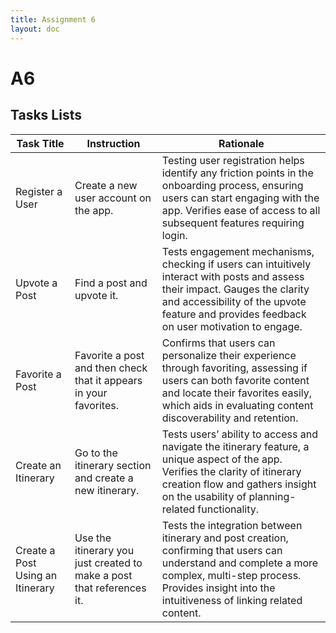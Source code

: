 ```yaml
---
title: Assignment 6
layout: doc
---
```

# A6


## Tasks Lists


| **Task Title**         | **Instruction**                                                                                          | **Rationale**                                                                                                                                                                                                                  |
|------------------------|----------------------------------------------------------------------------------------------------------|--------------------------------------------------------------------------------------------------------------------------------------------------------------------------------------------------------------------------------|
| Register a User        | Create a new user account on the app.                                                                    | Testing user registration helps identify any friction points in the onboarding process, ensuring users can start engaging with the app. Verifies ease of access to all subsequent features requiring login.                   |
| Upvote a Post          | Find a post and upvote it.                                                                               | Tests engagement mechanisms, checking if users can intuitively interact with posts and assess their impact. Gauges the clarity and accessibility of the upvote feature and provides feedback on user motivation to engage.    |
| Favorite a Post        | Favorite a post and then check that it appears in your favorites.                                        | Confirms that users can personalize their experience through favoriting, assessing if users can both favorite content and locate their favorites easily, which aids in evaluating content discoverability and retention.       |
| Create an Itinerary    | Go to the itinerary section and create a new itinerary.                                                  | Tests users’ ability to access and navigate the itinerary feature, a unique aspect of the app. Verifies the clarity of itinerary creation flow and gathers insight on the usability of planning-related functionality.         |
| Create a Post Using an Itinerary | Use the itinerary you just created to make a post that references it.                        | Tests the integration between itinerary and post creation, confirming that users can understand and complete a more complex, multi-step process. Provides insight into the intuitiveness of linking related content.          |
